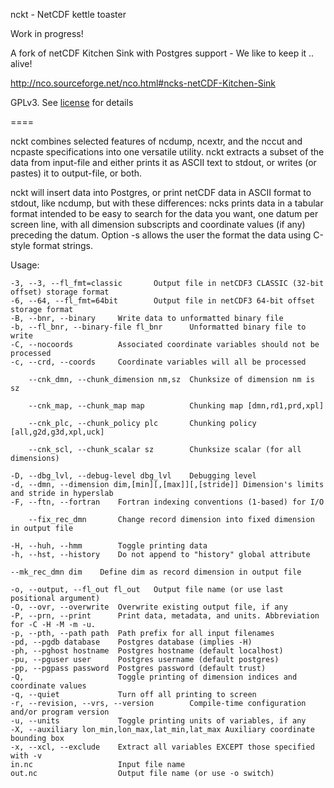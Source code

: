 nckt - NetCDF kettle toaster

Work in progress!


A fork of netCDF Kitchen Sink with Postgres support -  We like to keep it .. alive!

http://nco.sourceforge.net/nco.html#ncks-netCDF-Kitchen-Sink

GPLv3. See <a href='COPYING'>license</a> for details

====


nckt combines selected features of ncdump, ncextr, and the nccut and ncpaste specifications into one versatile utility. nckt extracts a subset of the data from input-file and either prints it as ASCII text to stdout, or writes (or pastes) it to output-file, or both.

nckt will insert data into Postgres, or print netCDF data in ASCII format to stdout, like ncdump, but with these differences: ncks prints data in a tabular format intended to be easy to search for the data you want, one datum per screen line, with all dimension subscripts and coordinate values (if any) preceding the datum. Option -s allows the user the format the data using C-style format strings.

Usage:

    -3, --3, --fl_fmt=classic       Output file in netCDF3 CLASSIC (32-bit offset) storage format
    -6, --64, --fl_fmt=64bit        Output file in netCDF3 64-bit offset storage format
    -B, --bnr, --binary     Write data to unformatted binary file
    -b, --fl_bnr, --binary-file fl_bnr      Unformatted binary file to write
    -C, --nocoords          Associated coordinate variables should not be processed
    -c, --crd, --coords     Coordinate variables will all be processed

        --cnk_dmn, --chunk_dimension nm,sz  Chunksize of dimension nm is sz

        --cnk_map, --chunk_map map          Chunking map [dmn,rd1,prd,xpl]

        --cnk_plc, --chunk_policy plc       Chunking policy [all,g2d,g3d,xpl,uck]

        --cnk_scl, --chunk_scalar sz        Chunksize scalar (for all dimensions)

    -D, --dbg_lvl, --debug-level dbg_lvl    Debugging level
    -d, --dmn, --dimension dim,[min][,[max]][,[stride]] Dimension's limits and stride in hyperslab
    -F, --ftn, --fortran    Fortran indexing conventions (1-based) for I/O

        --fix_rec_dmn       Change record dimension into fixed dimension in output file

    -H, --huh, --hmm        Toggle printing data
    -h, --hst, --history    Do not append to "history" global attribute

    --mk_rec_dmn dim    Define dim as record dimension in output file

    -o, --output, --fl_out fl_out   Output file name (or use last positional argument)
    -O, --ovr, --overwrite  Overwrite existing output file, if any
    -P, --prn, --print      Print data, metadata, and units. Abbreviation for -C -H -M -m -u.
    -p, --pth, --path path  Path prefix for all input filenames
    -pd, --pgdb database    Postgres database (implies -H)
    -ph, --pghost hostname  Postgres hostname (default localhost)  
    -pu, --pguser user      Postgres username (default postgres)
    -pp, --pgpass password  Postgres password (default trust)
    -Q,                     Toggle printing of dimension indices and coordinate values
    -q, --quiet             Turn off all printing to screen
    -r, --revision, --vrs, --version        Compile-time configuration and/or program version
    -u, --units             Toggle printing units of variables, if any
    -X, --auxiliary lon_min,lon_max,lat_min,lat_max Auxiliary coordinate bounding box
    -x, --xcl, --exclude    Extract all variables EXCEPT those specified with -v
    in.nc                   Input file name
    out.nc                  Output file name (or use -o switch)
